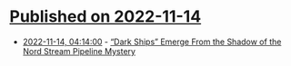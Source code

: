 # [Published on 2022-11-14](index.md)

* [2022-11-14, 04:14:00](https://soylentnews.org/article.pl?sid=22/11/13/1327205&from=rss) - [“Dark Ships” Emerge From the Shadow of the Nord Stream Pipeline Mystery](https://soylentnews.org/article.pl?sid=22/11/13/1327205&from=rss)

